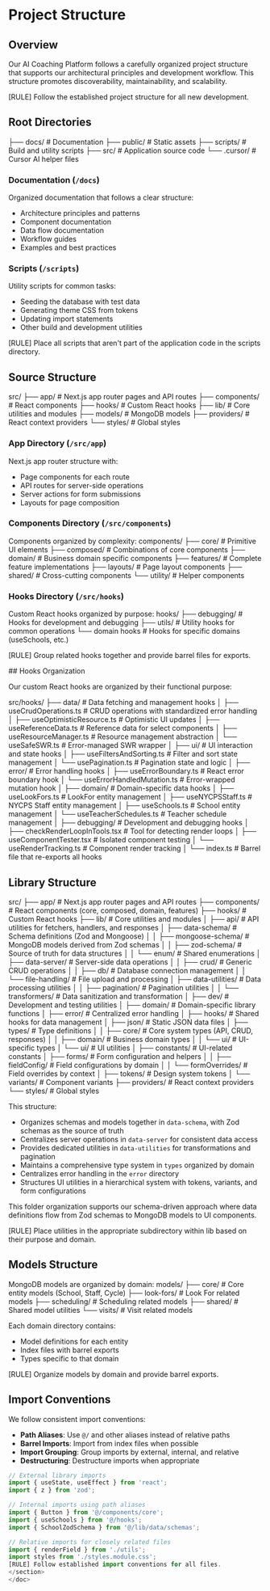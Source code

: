 <doc id="project-structure">

# Project Structure

<section id="structure-overview">

## Overview

Our AI Coaching Platform follows a carefully organized project structure that supports our architectural principles and development workflow. This structure promotes discoverability, maintainability, and scalability.

[RULE] Follow the established project structure for all new development.

</section>

<section id="root-directories">

## Root Directories
├── docs/               # Documentation
├── public/             # Static assets
├── scripts/            # Build and utility scripts
├── src/                # Application source code
└── .cursor/            # Cursor AI helper files

### Documentation (`/docs`)

Organized documentation that follows a clear structure:
- Architecture principles and patterns
- Component documentation
- Data flow documentation
- Workflow guides
- Examples and best practices

### Scripts (`/scripts`)

Utility scripts for common tasks:
- Seeding the database with test data
- Generating theme CSS from tokens
- Updating import statements
- Other build and development utilities

[RULE] Place all scripts that aren't part of the application code in the scripts directory.

</section>

<section id="src-structure">

## Source Structure
src/
├── app/                # Next.js app router pages and API routes
├── components/         # React components
├── hooks/              # Custom React hooks
├── lib/                # Core utilities and modules
├── models/             # MongoDB models
├── providers/          # React context providers
└── styles/             # Global styles

### App Directory (`/src/app`)

Next.js app router structure with:
- Page components for each route
- API routes for server-side operations
- Server actions for form submissions
- Layouts for page composition

### Components Directory (`/src/components`)

Components organized by complexity:
components/
├── core/               # Primitive UI elements
├── composed/           # Combinations of core components
├── domain/             # Business domain specific components
├── features/           # Complete feature implementations
├── layouts/            # Page layout components
├── shared/             # Cross-cutting components
└── utility/            # Helper components

### Hooks Directory (`/src/hooks`)

Custom React hooks organized by purpose:
hooks/
├── debugging/          # Hooks for development and debugging
├── utils/              # Utility hooks for common operations
└── domain hooks        # Hooks for specific domains (useSchools, etc.)

[RULE] Group related hooks together and provide barrel files for exports.

</section>

<section id="hooks-structure">
## Hooks Organization

Our custom React hooks are organized by their functional purpose:

src/hooks/
├── data/                  # Data fetching and management hooks
│   ├── useCrudOperations.ts     # CRUD operations with standardized error handling
│   ├── useOptimisticResource.ts # Optimistic UI updates
│   ├── useReferenceData.ts      # Reference data for select components
│   ├── useResourceManager.ts    # Resource management abstraction
│   └── useSafeSWR.ts            # Error-managed SWR wrapper
│
├── ui/                    # UI interaction and state hooks
│   ├── useFiltersAndSorting.ts  # Filter and sort state management
│   └── usePagination.ts         # Pagination state and logic
│
├── error/                 # Error handling hooks
│   ├── useErrorBoundary.ts      # React error boundary hook
│   └── useErrorHandledMutation.ts # Error-wrapped mutation hook
│
├── domain/                # Domain-specific data hooks
│   ├── useLookFors.ts           # LookFor entity management
│   ├── useNYCPSStaff.ts         # NYCPS Staff entity management
│   ├── useSchools.ts            # School entity management
│   └── useTeacherSchedules.ts   # Teacher schedule management
│
├── debugging/             # Development and debugging hooks
│   ├── checkRenderLoopInTools.tsx # Tool for detecting render loops
│   ├── useComponentTester.tsx   # Isolated component testing
│   └── useRenderTracking.ts     # Component render tracking
│
└── index.ts               # Barrel file that re-exports all hooks
</section>
<section id="lib-structure">

## Library Structure
src/
├── app/                # Next.js app router pages and API routes
├── components/         # React components (core, composed, domain, features)
├── hooks/              # Custom React hooks
├── lib/                # Core utilities and modules
│   ├── api/            # API utilities for fetchers, handlers, and responses
│   ├── data-schema/    # Schema definitions (Zod and Mongoose)
│   │   ├── mongoose-schema/ # MongoDB models derived from Zod schemas
│   │   ├── zod-schema/      # Source of truth for data structures
│   │   └── enum/            # Shared enumerations
│   ├── data-server/    # Server-side data operations
│   │   ├── crud/       # Generic CRUD operations
│   │   ├── db/         # Database connection management
│   │   └── file-handling/ # File upload and processing
│   ├── data-utilities/ # Data processing utilities
│   │   ├── pagination/ # Pagination utilities
│   │   └── transformers/ # Data sanitization and transformation
│   ├── dev/            # Development and testing utilities
│   ├── domain/         # Domain-specific library functions
│   ├── error/          # Centralized error handling
│   ├── hooks/          # Shared hooks for data management
│   ├── json/           # Static JSON data files
│   ├── types/          # Type definitions
│   │   ├── core/       # Core system types (API, CRUD, responses)
│   │   ├── domain/     # Business domain types
│   │   └── ui/         # UI-specific types
│   └── ui/             # UI utilities
│       ├── constants/  # UI-related constants
│       ├── forms/      # Form configuration and helpers
│       │   ├── fieldConfig/  # Field configurations by domain
│       │   └── formOverrides/ # Field overrides by context
│       ├── tokens/     # Design system tokens
│       └── variants/   # Component variants
├── providers/          # React context providers
└── styles/             # Global styles

This structure:
- Organizes schemas and models together in `data-schema`, with Zod schemas as the source of truth
- Centralizes server operations in `data-server` for consistent data access
- Provides dedicated utilities in `data-utilities` for transformations and pagination
- Maintains a comprehensive type system in `types` organized by domain
- Centralizes error handling in the `error` directory
- Structures UI utilities in a hierarchical system with tokens, variants, and form configurations

This folder organization supports our schema-driven approach where data definitions flow from Zod schemas to MongoDB models to UI components.

[RULE] Place utilities in the appropriate subdirectory within lib based on their purpose and domain.

</section>


<section id="models-structure">

## Models Structure

MongoDB models are organized by domain:
models/
├── core/               # Core entity models (School, Staff, Cycle)
├── look-fors/          # Look For related models
├── scheduling/         # Scheduling related models
├── shared/             # Shared model utilities
└── visits/             # Visit related models

Each domain directory contains:
- Model definitions for each entity
- Index files with barrel exports
- Types specific to that domain

[RULE] Organize models by domain and provide barrel exports.

</section>

<section id="import-conventions">

## Import Conventions

We follow consistent import conventions:

- **Path Aliases**: Use `@/` and other aliases instead of relative paths
- **Barrel Imports**: Import from index files when possible
- **Import Grouping**: Group imports by external, internal, and relative
- **Destructuring**: Destructure imports when appropriate

```typescript
// External library imports
import { useState, useEffect } from 'react';
import { z } from 'zod';

// Internal imports using path aliases
import { Button } from '@/components/core';
import { useSchools } from '@/hooks';
import { SchoolZodSchema } from '@/lib/data/schemas';

// Relative imports for closely related files
import { renderField } from './utils';
import styles from './styles.module.css';
[RULE] Follow established import conventions for all files.
</section>
</doc>